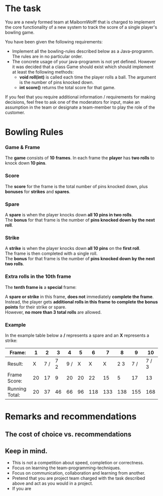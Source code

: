 # The task
You are a newly formed team at MaibornWolff that is charged to implement the core functionality of a new system to track
the score of a single player's bowling game.

You have been given the following requirements:
- Implement all the bowling-rules described below as a Java-programm. The rules are in no particular order.
- The concrete usage of your java-programm is not yet defined. However it was decided that a class Game should exist which
  should implement at least the following methods:
  - **void roll(int)** is called each time the player rolls a ball. The argument is the number of pins knocked down.
  - **int score()** returns the total score for that game.

If you feel that you require additional information / requirements for making decisions,
feel free to ask one of the moderators for input,
make an assumption in the team or designate a team-member to play the role of the customer.

# Bowling Rules

### Game & Frame
The **game** consists of **10** **frames**.
In each frame the **player** has **two rolls** to knock down **10 pins**.

### Score
The **score** for the frame is the total number of pins knocked down,
plus **bonuses** for **strikes** and **spares**.

### Spare
A **spare** is when the player knocks down **all 10 pins in two rolls**.<br />
The **bonus** for that frame is the number of **pins knocked down by the next roll**.

### Strike
A **strike** is when the player knocks down **all 10 pins** on the **first roll**.<br />
The frame is then completed with a single roll.<br />
The **bonus** for that frame is the number of **pins knocked down by the next two rolls**.

### Extra rolls in the 10th frame
The **tenth frame is** a **special** frame:<br />

A **spare or strike** in this frame, **does not** immediately **complete the frame**.<br />
Instead, the player gets **additional rolls in this frame**
**to complete the bonus points** for their strike or spare.<br />
However, **no more than 3 total rolls** are allowed.


### Example
In the example table below a **/** represents a spare and an **X** represents a strike:

| Frame:         | 1   | 2   | 3   | 4   | 5   | 6   | 7   | 8   | 9   | 10        |
|----------------|-----|-----|-----|-----|-----|-----|-----|-----|-----|-----------|
| Result:        | X   | 7 / | 7 2 | 9 / | X   | X   | X   | 2 3 | 7 / | 7   /   3 |
| Frame Score:   | 20  | 17  | 9   | 20  | 20  | 22  | 15  | 5   | 17  | 13        |
| Running Total: | 20  | 37  | 46  | 66  | 96  | 118 | 133 | 138 | 155 | 168       |


# Remarks and recommendations
## The cost of choice vs. recommendations

## Keep in mind.
- This is not a competition about speed, completion or correctness.
- Focus on learning the team-programming-techniques. 
- Focus on communication, collaboration and learning from another. 
- Pretend that you are project team charged with the task described above and act as you would in a project.
- If you are 
 
